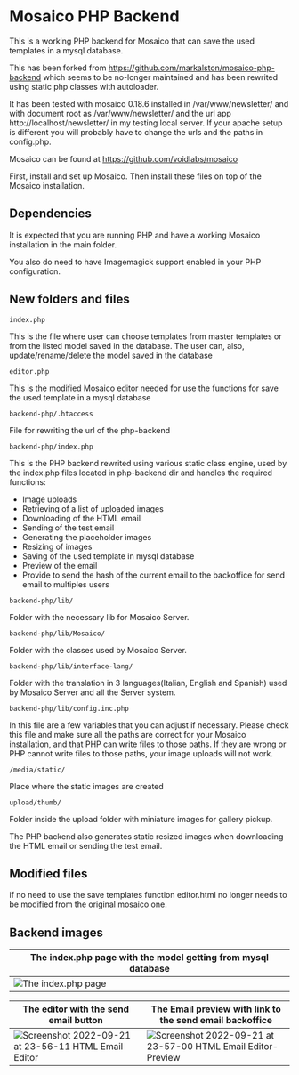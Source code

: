 # Mosaico PHP Backend

This is a working PHP backend for Mosaico that can save the used templates in a mysql database.

This has been forked from https://github.com/markalston/mosaico-php-backend which seems to be no-longer maintained and has been rewrited using static php classes with autoloader.

It has been tested with mosaico 0.18.6 installed in /var/www/newsletter/ and with document root as /var/www/newsletter/ and the url app http://localhost/newsletter/ in my testing local server. If your apache setup is different you will probably have to change the urls and the paths in config.php.

Mosaico can be found at https://github.com/voidlabs/mosaico

First, install and set up Mosaico.  Then install these files on top of the Mosaico installation.


## Dependencies

It is expected that you are running PHP and have a working Mosaico installation in the main folder.

You also do need to have Imagemagick support enabled in your PHP configuration.


## New folders and files

```
index.php 
```
This is the file where user can choose templates from master templates or from the listed model saved in the database.
The user can, also, update/rename/delete the model saved in the database


```
editor.php 
```
This is the modified Mosaico editor needed for use the functions for save the used template in a mysql database


```
backend-php/.htaccess
```
File for rewriting the url of the php-backend

```
backend-php/index.php 
```
This is the PHP backend rewrited using various static class engine, used by the index.php files located in php-backend dir and handles the required functions:
* Image uploads
* Retrieving of a list of uploaded images
* Downloading of the HTML email
* Sending of the test email
* Generating the placeholder images
* Resizing of images
* Saving of the used template in mysql database
* Preview of the email
* Provide to send the hash of the current email to the backoffice for send email to multiples users


```
backend-php/lib/ 
```
Folder with the necessary lib for Mosaico Server.


```
backend-php/lib/Mosaico/ 
```
Folder with the classes used by Mosaico Server.


```
backend-php/lib/interface-lang/ 
```
Folder with the translation in 3 languages(Italian, English and Spanish) used by Mosaico Server and all the Server system.


```
backend-php/lib/config.inc.php 
```
In this file are a few variables that you can adjust if necessary. Please check this file and make sure all the paths are correct for your Mosaico installation, and that PHP can write files to those paths. If they are wrong or PHP cannot write files to those paths, your image uploads will not work.


```
/media/static/
```
Place where the static images are created

```
upload/thumb/ 
```
Folder inside the upload folder with miniature images for gallery pickup.


The PHP backend also generates static resized images when downloading the HTML email or sending the test email.

## Modified files

if no need to use the save templates function editor.html no longer needs to be modified from the original mosaico one. 


## Backend images



| The index.php page with the model getting from mysql database  |
| ------------- |
| ![The index.php page](https://user-images.githubusercontent.com/82267325/191492919-6f32580b-f8d0-4b81-9bfd-41413b91f009.png) |



| The editor with the send email button  | The Email preview with link to the send email backoffice |
| ------------- | ------------- |
| ![Screenshot 2022-09-21 at 23-56-11 HTML Email Editor](https://user-images.githubusercontent.com/82267325/191620750-91e997c0-67c6-4b01-9a02-37ce0bd404f7.png) | ![Screenshot 2022-09-21 at 23-57-00 HTML Email Editor-Preview](https://user-images.githubusercontent.com/82267325/191620520-8fdecba9-5221-4623-a95f-2b3f187e3832.png) | 



